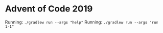 # Advent of Code 2019

Running: `./gradlew run --args "help"`
Running: `./gradlew run --args "run 1-1"`